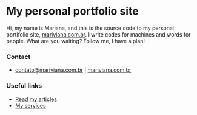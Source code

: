 # My personal portfolio site
Hi, my name is Mariana, and this is the source code to my personal portifolio site, [mariviana.com.br](http://mariviana.com.br). I write codes for machines and words for people. What are you waiting? Follow me, I have a plan!

### Contact
- <contato@mariviana.com.br> | [mariviana.com.br](http://mariviana.com.br/#contato)

### Useful links
- [Read my articles](https://medium.com/@marianaviana)
- [My services](http://mariviana.com.br/#servicos)
